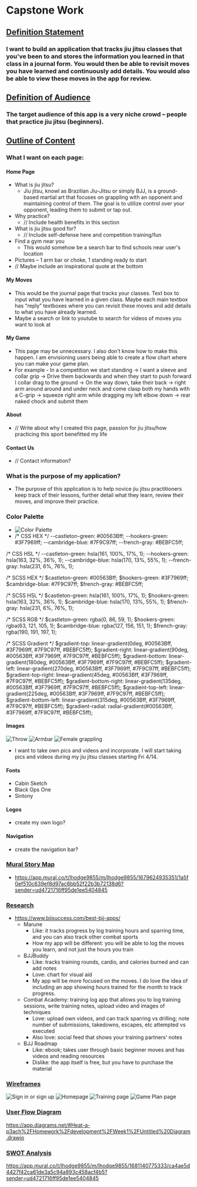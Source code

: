 # Capstone Work

## <u>Definition Statement</u>
### I want to build an application that tracks jiu jitsu classes that you’ve been to and stores the information you learned in that class in a journal form. You would then be able to revisit moves you have learned and continuously add details. You would also be able to view these moves in the app for review.
## <u>Definition of Audience</u>
### The target audience of this app is a very niche crowd – people that practice jiu jitsu (beginners).

## <u>Outline of Content</u>
### What I want on each page:
#### Home Page
  - What is jiu jitsu?
      - Jiu jitsu, knowl as Brazilian Jiu-Jitsu or simply BJJ, is a ground-based martial art that focuses on grappling with an opponent and maintaining control of them. The goal is to utilize control over your opponent, leading them to submit or tap out.
  - Why practice?
      - // Include health benefits in this section
  - What is jiu jitsu good for?
      - // Include self-defense here and competition training/fun
  - Find a gym near you
      - This would somehow be a search bar to find schools near user's location
  - Pictures – 1 arm bar or choke, 1 standing ready to start
  - // Maybe include an inspirational quote at the bottom
#### My Moves
-	This would be the journal page that tracks your classes. Text box to input what you have learned in a given class. Maybe each main textbox has “reply” textboxes where you can revisit these moves and add details to what you have already learned.
-	Maybe a search or link to youtube to search for videos of moves you want to look at
#### My Game
-	This page may be unnecessary. I also don't know how to make this happen. I am envisioning users being able to create a flow chart where you can make your game plan.
- For example - In a competition we start standing -> I want a sleeve and collar grip -> Drive them backwards and when they start to push forward I collar drag to the ground -> On the way down, take their back -> right arm around around and under neck and come clasp both my hands with a C-grip -> squeeze right arm while dragging my left elbow down -> rear naked chock and submit them
#### About
  - // Write about why I created this page, passion for jiu jitsu/how practicing this sport benefitted my life
#### Contact Us
  - // Contact information?
### What is the purpose of my application?
  - The purpose of this application is to help novice jiu jitsu practitioners keep track of their lessons, further detail what they learn, review their moves, and improve their practice.
### Color Palette
  - ![Color Palette](./palette.jpg)
  - /* CSS HEX */
--castleton-green: #00563Bff;
--hookers-green: #3F7969ff;
--cambridge-blue: #7F9C97ff;
--french-gray: #BEBFC5ff;

/* CSS HSL */
--castleton-green: hsla(161, 100%, 17%, 1);
--hookers-green: hsla(163, 32%, 36%, 1);
--cambridge-blue: hsla(170, 13%, 55%, 1);
--french-gray: hsla(231, 6%, 76%, 1);

/* SCSS HEX */
$castleton-green: #00563Bff;
$hookers-green: #3F7969ff;
$cambridge-blue: #7F9C97ff;
$french-gray: #BEBFC5ff;

/* SCSS HSL */
$castleton-green: hsla(161, 100%, 17%, 1);
$hookers-green: hsla(163, 32%, 36%, 1);
$cambridge-blue: hsla(170, 13%, 55%, 1);
$french-gray: hsla(231, 6%, 76%, 1);

/* SCSS RGB */
$castleton-green: rgba(0, 86, 59, 1);
$hookers-green: rgba(63, 121, 105, 1);
$cambridge-blue: rgba(127, 156, 151, 1);
$french-gray: rgba(190, 191, 197, 1);

/* SCSS Gradient */
$gradient-top: linear-gradient(0deg, #00563Bff, #3F7969ff, #7F9C97ff, #BEBFC5ff);
$gradient-right: linear-gradient(90deg, #00563Bff, #3F7969ff, #7F9C97ff, #BEBFC5ff);
$gradient-bottom: linear-gradient(180deg, #00563Bff, #3F7969ff, #7F9C97ff, #BEBFC5ff);
$gradient-left: linear-gradient(270deg, #00563Bff, #3F7969ff, #7F9C97ff, #BEBFC5ff);
$gradient-top-right: linear-gradient(45deg, #00563Bff, #3F7969ff, #7F9C97ff, #BEBFC5ff);
$gradient-bottom-right: linear-gradient(135deg, #00563Bff, #3F7969ff, #7F9C97ff, #BEBFC5ff);
$gradient-top-left: linear-gradient(225deg, #00563Bff, #3F7969ff, #7F9C97ff, #BEBFC5ff);
$gradient-bottom-left: linear-gradient(315deg, #00563Bff, #3F7969ff, #7F9C97ff, #BEBFC5ff);
$gradient-radial: radial-gradient(#00563Bff, #3F7969ff, #7F9C97ff, #BEBFC5ff);

#### Images
![Throw](./bjjthrow.jpg)
![Armbar](./armbar2.jpg)
![Female grappling](./femalebjj.jpg)
- I want to take own pics and videos and incorporate. I will start taking pics and videos during my jiu jitsu classes starting Fri 4/14.

#### Fonts
  - Cabin Sketch
  - Black Ops One
  - Sintony

#### Logos
  - create my own logo?

#### Navigation
  - create the navigation bar?

### <u>Mural Story Map</u>
  - https://app.mural.co/t/lhodge9855/m/lhodge9855/1679624935351/1a5f0ef510c639ef8d97ac6bb52f22b3b72138d6?sender=ud4721716ff95de1ee5404845

### <u>Research</u>
  - https://www.bjjsuccess.com/best-bjj-apps/
    - Marune
      - Like: it tracks progress by log training hours and sparring time, and you can also track other combat sports
      - How my app will be different: you will be able to log the moves you learn, and not just the hours you train
    - BJJBuddy
      - Like: tracks training rounds, cardio, and calories burned and can add notes
      - Love: chart for visual aid
      - My app will be more focused on the moves. I do love the idea of including an app showing hours trained for the month to track progress.
    - Combat Academy: training log app that allows you to log training sessions, write training notes, upload video and images of techniques
      - Love: upload own videos, and can track sparring vs drilling; note number of submissions, takedowns, escapes, etc attempted vs executed
      - Also love: social feed that shows your training partners' notes
    - BJJ Roadmap
      - Like: ebook; takes user through basic beginner moves and has videos and reading resources
      - Dislike: the app itself is free, but you have to purchase the material


### <u>Wireframes</u>
![Sign in or sign up](./signinsignup.jpg)
![Homepage](./homepage.jpg)
![Training page](./mytraining.jpg)
![Game Plan page](./gameplan.jpg)

### <u>User Flow Diagram</u>
https://app.diagrams.net/#Heat-a-p3ach%2FHomework%2Fdevelopment%2FWeek1%2FUntitled%20Diagram.drawio

### <u>SWOT Analysis</u>
https://app.mural.co/t/lhodge9855/m/lhodge9855/1681140775333/ca4ae5d4427f42ca61de3a5c94a893c458acf4b5?sender=ud4721716ff95de1ee5404845

 
